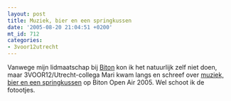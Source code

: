 ```yaml
---
layout: post
title: Muziek, bier en een springkussen
date: '2005-08-20 21:04:51 +0200'
mt_id: 712
categories:
- 3voor12utrecht
---
```

Vanwege mijn lidmaatschap bij <a href="http://www.biton.nl/">Biton</a> kon ik het natuurlijk zelf niet doen, maar 3VOOR12/Utrecht-collega Mari kwam langs en schreef over <a href="http://3voor12.vpro.nl/artikelen/artikel/40648191">muziek, bier en een springkussen</a> op Biton Open Air 2005. Wel schoot ik de fotootjes.
